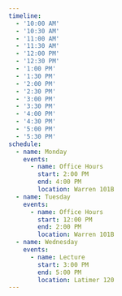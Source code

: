 ```yaml
---
timeline:
  - '10:00 AM'
  - '10:30 AM'
  - '11:00 AM'
  - '11:30 AM'
  - '12:00 PM'
  - '12:30 PM'
  - '1:00 PM'
  - '1:30 PM'
  - '2:00 PM'
  - '2:30 PM'
  - '3:00 PM'
  - '3:30 PM'
  - '4:00 PM'
  - '4:30 PM'
  - '5:00 PM'
  - '5:30 PM'
schedule:
  - name: Monday
    events:
      - name: Office Hours
        start: 2:00 PM
        end: 4:00 PM
        location: Warren 101B
  - name: Tuesday
    events:
      - name: Office Hours
        start: 12:00 PM
        end: 2:00 PM
        location: Warren 101B
  - name: Wednesday
    events:
      - name: Lecture
        start: 3:00 PM
        end: 5:00 PM
        location: Latimer 120
---
```

